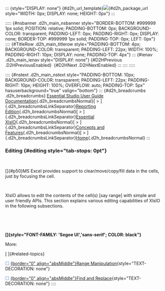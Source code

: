 ::: {style="DISPLAY: none"}
[](ms-xhelp:///?Id=d2h_url_template){#d2h_url_template}![](!package_url!){#d2h_package_url style="WIDTH: 0px; DISPLAY: none; HEIGHT: 0px"}
:::

::::: {#nsbanner .d2h_main_nsbanner style="BORDER-BOTTOM: #999999 1px solid; POSITION: relative; PADDING-BOTTOM: 0px; BACKGROUND-COLOR: transparent; PADDING-LEFT: 0px; PADDING-RIGHT: 0px; DISPLAY: none; BORDER-TOP: #999999 1px solid; PADDING-TOP: 0px; LEFT: 0px"}
:::: {#TitleRow .d2h_main_titlerow style="PADDING-BOTTOM: 4px; BACKGROUND-COLOR: transparent; PADDING-LEFT: 22px; WIDTH: 100%; PADDING-RIGHT: 10px; DISPLAY: none; PADDING-TOP: 4px"}
::: {#ienav .d2h_main_ienav style="DISPLAY: none"}
[](ms-xhelp:///?Id=6f5e3b42-b1ca-42dc-a84b-b9ea2f240a11){#D2HPrevious .D2HPreviousEnabled}  [](ms-xhelp:///?Id=7649c38f-dee9-4cdb-8e61-859a59ded08f){#D2HNext .D2HNextEnabled}
:::
::::
:::::

:::: {#nstext .d2h_main_nstext style="PADDING-BOTTOM: 10px; BACKGROUND-COLOR: transparent; PADDING-LEFT: 22px; PADDING-RIGHT: 10px; HEIGHT: 100%; OVERFLOW: auto; PADDING-TOP: 5px" hasuserbackground="true" valign="bottom"}
::: {#d2h_breadcrumbs .d2h_breadcrumbs}
[Essential Studio User Guide Documentation](ms-xhelp:///?Id=12457748-09e3-4d74-a240-8e049cedf030){.d2h_breadcrumbsNormal}[ \> ]{.d2h_breadcrumbsLinkSeparator}[Reporting Edition](ms-xhelp:///?Id=027aa5b6-6676-4f93-ad23-c20e8c45792e){.d2h_breadcrumbsNormal}[ \> ]{.d2h_breadcrumbsLinkSeparator}[Essential XlsIO](ms-xhelp:///?Id=b01a1b50-1d7d-40c0-bc83-af67e57c9005){.d2h_breadcrumbsNormal}[ \> ]{.d2h_breadcrumbsLinkSeparator}[Concepts and Features](ms-xhelp:///?Id=21b26556-5905-4ad9-90b4-40320db25faf){.d2h_breadcrumbsNormal}[ \> ]{.d2h_breadcrumbsLinkSeparator}[Home](ms-xhelp:///?Id=f62182de-92ac-41e4-aff6-b20e6b06d98e){.d2h_breadcrumbsNormal}
:::

### Editing {#editing style="tab-stops: 0pt"}

 

[]{#p50}MS Excel provides support to clear/move/copy/fill data in the cells, just by focusing the cell.

 

XlsIO allows to edit the contents of the cell(s) \[say range\] with simple and user friendly APIs. This section explains various editing capabilities of XlsIO in the following subsections.

 

 

**[]{style="FONT-FAMILY: 'Segoe UI','sans-serif'; COLOR: black"}** 

More:

[ ]{#related-topics}

[![](button.gif){border="0" align="absMiddle"}Range Manipulation](ms-xhelp:///?Id=b98d74ad-3c05-4b04-b9ba-63c315398cdb){style="TEXT-DECORATION: none"}

[![](button.gif){border="0" align="absMiddle"}Find and Replace](ms-xhelp:///?Id=5071d6d7-4f61-4ab5-b78c-3d12363ff0d3){style="TEXT-DECORATION: none"}
::::
